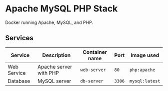 # Apache MySQL PHP Stack

Docker running Apache, MySQL, and PHP.

## Services

| Service     | Description            | Container name | Port   | Image used     |
| ----------- | ---------------------- | -------------- | ------ | -------------- |
| Web Service | Apache server with PHP | `web-server`   | `80`   | `php:apache`   |
| Database    | MySQL server           | `db-server`    | `3306` | `mysql:latest` |
